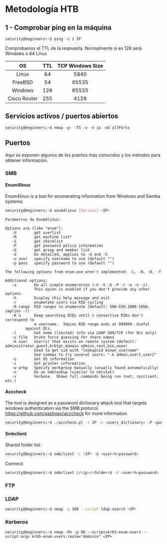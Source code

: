 # Metodología HTB

## 1 - Comprobar ping en la máquina

```console
security@beginners:~$ ping -c 1 IP
```

Comprobamos el TTL de la respuesta. Normalmente si es 128 será Windows o 64 Linux

| OS            | TTL           | TCP Windows Size |
|:-------------:|:-------------:| :---------------:|
| Linux         |64             | 5840             |
| FreeBSD       |54            |65535             |
| Windows       |128            |65535             |
| Cisco Router  |255           |4128              |

## Servicios activos / puertos abiertos

```console
security@beginners:~$ nmap -p- -T5 -v -n ip -oG allPorts
```

## Puertos

Aquí se exponen algunos de los puertos más conocidos y los métodos para obtener información.

### SMB

#### Enum4linux

Enum4linux is a tool for enumerating information from Windows and Samba systems.

```bash
security@beginners:~$ enum4linux [Options] <IP>
```

 ```console
Parámetros de Enum4linux:

 Options are (like "enum"):
    -U        get userlist
    -M        get machine list*
    -S        get sharelist
    -P        get password policy information
    -G        get group and member list
    -d        be detailed, applies to -U and -S
    -u user   specify username to use (default "")
    -p pass   specify password to use (default "")

The following options from enum.exe aren't implemented: -L, -N, -D, -f

Additional options:
    -a        Do all simple enumeration (-U -S -G -P -r -o -n -i).
              This opion is enabled if you don't provide any other options.
    -h        Display this help message and exit
    -r        enumerate users via RID cycling
    -R range  RID ranges to enumerate (default: 500-550,1000-1050, implies -r)
    -K n      Keep searching RIDs until n consective RIDs don't correspond to
              a username.  Impies RID range ends at 999999. Useful
          against DCs.
    -l        Get some (limited) info via LDAP 389/TCP (for DCs only)
    -s file   brute force guessing for share names
    -k user   User(s) that exists on remote system (default: administrator,guest,krbtgt,domain admins,root,bin,none)
              Used to get sid with "lookupsid known_username"
              Use commas to try several users: "-k admin,user1,user2"
    -o        Get OS information
    -i        Get printer information
    -w wrkg   Specify workgroup manually (usually found automatically)
    -n        Do an nmblookup (similar to nbtstat)
    -v        Verbose.  Shows full commands being run (net, rpcclient, etc.)
```

#### Acccheck

The tool is designed as a password dictionary attack tool that targets windows authentication via the SMB protocol. <https://github.com/qashqao/acccheck> for more information.

```bash
security@beginners:~$ ./acccheck.pl -t IP -U <users_dictionary> -P <pass_dictionary> -v
```

#### Smbclient

Shared folder list:

```bash
security@beginners:~$ smbclient -L <IP> -U <user>%<password>
```

Connect:

```bash
security@beginners:~$ smbclient //<ip>/<folder>$ -U <user>%<password>
```

### FTP

### LDAP

```bash
security@beginners:~$ nmap -p 389 --script ldap-search <IP>
```

### Kerberos

```console
security@beginners:~$ nmap -Pn -p 88 --script=krb5-enum-users --script-args krb5-enum-users.realm="dominio" <IP>
```
